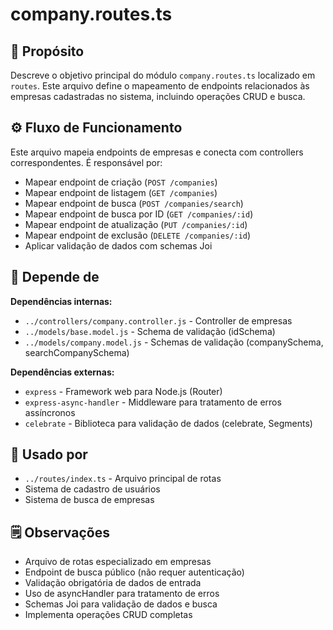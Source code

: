 # company.routes.ts

## 📘 Propósito
Descreve o objetivo principal do módulo `company.routes.ts` localizado em `routes`. Este arquivo define o mapeamento de endpoints relacionados às empresas cadastradas no sistema, incluindo operações CRUD e busca.

## ⚙️ Fluxo de Funcionamento
Este arquivo mapeia endpoints de empresas e conecta com controllers correspondentes. É responsável por:
- Mapear endpoint de criação (`POST /companies`)
- Mapear endpoint de listagem (`GET /companies`)
- Mapear endpoint de busca (`POST /companies/search`)
- Mapear endpoint de busca por ID (`GET /companies/:id`)
- Mapear endpoint de atualização (`PUT /companies/:id`)
- Mapear endpoint de exclusão (`DELETE /companies/:id`)
- Aplicar validação de dados com schemas Joi

## 🔗 Depende de
**Dependências internas:**
- `../controllers/company.controller.js` - Controller de empresas
- `../models/base.model.js` - Schema de validação (idSchema)
- `../models/company.model.js` - Schemas de validação (companySchema, searchCompanySchema)

**Dependências externas:**
- `express` - Framework web para Node.js (Router)
- `express-async-handler` - Middleware para tratamento de erros assíncronos
- `celebrate` - Biblioteca para validação de dados (celebrate, Segments)

## 🧩 Usado por
- `../routes/index.ts` - Arquivo principal de rotas
- Sistema de cadastro de usuários
- Sistema de busca de empresas

## 🗒️ Observações
- Arquivo de rotas especializado em empresas
- Endpoint de busca público (não requer autenticação)
- Validação obrigatória de dados de entrada
- Uso de asyncHandler para tratamento de erros
- Schemas Joi para validação de dados e busca
- Implementa operações CRUD completas
